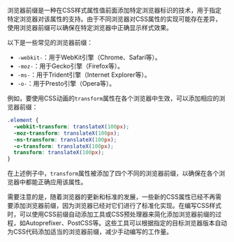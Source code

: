 浏览器前缀是一种在CSS样式属性值前面添加特定浏览器标识的技术，用于指定特定浏览器对该属性的支持。由于不同浏览器对CSS属性的实现可能存在差异，使用浏览器前缀可以确保在特定浏览器中正确显示样式效果。

以下是一些常见的浏览器前缀：

- `-webkit-`：用于WebKit引擎（Chrome、Safari等）。
- `-moz-`：用于Gecko引擎（Firefox等）。
- `-ms-`：用于Trident引擎（Internet Explorer等）。
- `-o-`：用于Presto引擎（Opera等）。

例如，要使用CSS动画的`transform`属性在各个浏览器中生效，可以添加相应的浏览器前缀：

```css
.element {
  -webkit-transform: translateX(100px);
  -moz-transform: translateX(100px);
  -ms-transform: translateX(100px);
  -o-transform: translateX(100px);
  transform: translateX(100px);
}
```

在上述例子中，`transform`属性被添加了四个不同的浏览器前缀，以确保在各个浏览器中都能正确应用该属性。

需要注意的是，随着浏览器的更新和标准的发展，一些新的CSS属性已经不再需要添加浏览器前缀，因为浏览器已经对它们进行了标准化实现。在编写CSS样式时，可以使用CSS前缀自动添加工具或CSS预处理器来简化添加浏览器前缀的过程，如Autoprefixer、PostCSS等。这些工具可以根据指定的目标浏览器版本自动为CSS代码添加适当的浏览器前缀，减少手动编写的工作量。